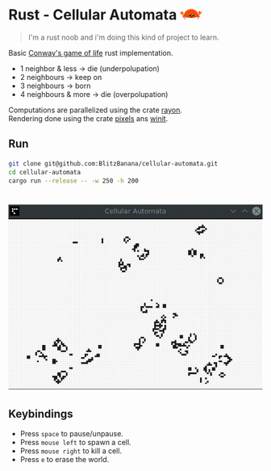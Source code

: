 # Rust - Cellular Automata <img src=".github/ferris.png" title="Cellular Ferris" width="42" height="22">

> I'm a rust noob and i'm doing this kind of project to learn.

Basic [Conway's game of life](https://en.wikipedia.org/wiki/Conway%27s_Game_of_Life) rust implementation.

- 1 neighbor & less -> die (underpolupation)
- 2 neighbours -> keep on
- 3 neighbours -> born
- 4 neighbours & more -> die (overpolupation)

Computations are parallelized using the crate [rayon](https://crates.io/crates/rayon).  
Rendering done using the crate [pixels](https://crates.io/crates/pixels) ans [winit](https://crates.io/crates/winit).

## Run

```sh
git clone git@github.com:BlitzBanana/cellular-automata.git
cd cellular-automata
cargo run --release -- -w 250 -h 200
```

<h1 align="center">
	<img src=".github/preview.gif" title="Cellular Automata preview">
</h1>

## Keybindings

- Press `space` to pause/unpause.
- Press `mouse left` to spawn a cell.
- Press `mouse right` to kill a cell.
- Press `e` to erase the world.
